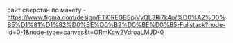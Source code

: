 сайт сверстан по макету - https://www.figma.com/design/FTi0REGBBpjVyQL3Ri7k4p/%D0%A2%D0%B5%D1%81%D1%82%D0%BE%D0%B2%D0%BE%D0%B5-Fullstack?node-id=0-1&node-type=canvas&t=ORmKcw2VdroaLMJD-0 
